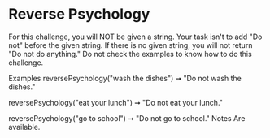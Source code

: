 # Reverse Psychology

For this challenge, you will NOT be given a string. Your task isn't to add "Do not" before the given string. If there is no given string, you will not return "Do not do anything." Do not check the examples to know how to do this challenge.

Examples
reversePsychology("wash the dishes") ➞ "Do not wash the dishes."

reversePsychology("eat your lunch") ➞ "Do not eat your lunch."

reversePsychology("go to school") ➞ "Do not go to school."
Notes
Are available.
